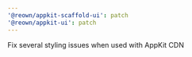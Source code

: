 ```yaml
---
'@reown/appkit-scaffold-ui': patch
'@reown/appkit-ui': patch
---
```


Fix several styling issues when used with AppKit CDN
